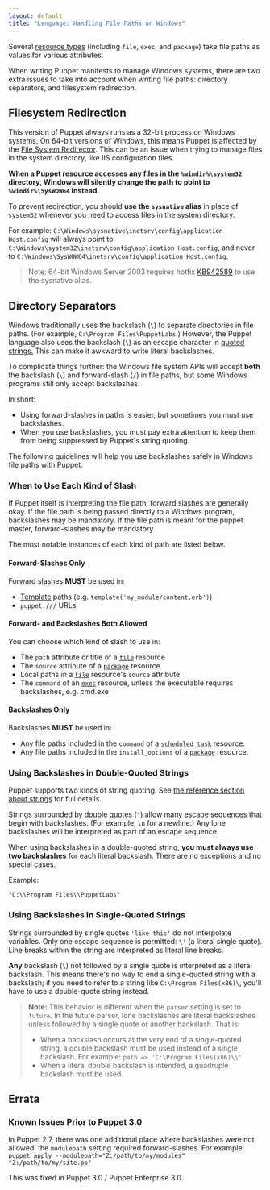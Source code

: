 ```yaml
---
layout: default
title: "Language: Handling File Paths on Windows"
---
```


[template]: /guides/templating.html
[scheduledtask]: /references/latest/type.html#scheduledtask
[exec]: /references/latest/type.html#exec
[package]: /references/latest/type.html#package
[file]: /references/latest/type.html#file

Several [resource types](./lang_resources.html) (including `file`, `exec`, and `package`) take file paths as values for various attributes.

When writing Puppet manifests to manage Windows systems, there are two extra issues to take into account when writing file paths: directory separators, and filesystem redirection.

## Filesystem Redirection

This version of Puppet always runs as a 32-bit process on Windows systems. On 64-bit versions of Windows, this means Puppet is affected by the <a href="http://msdn.microsoft.com/en-us/library/aa384187(v=vs.85).aspx">File System Redirector</a>. This can be an issue when trying to manage files in the system directory, like IIS configuration files.

**When a Puppet resource accesses any files in the `%windir%\system32` directory, Windows will silently change the path to point to `%windir%\SysWOW64` instead.**

To prevent redirection, you should **use the `sysnative` alias** in place of `system32` whenever you need to access files in the system directory.

For example: `C:\Windows\sysnative\inetsrv\config\application Host.config` will always point to `C:\Windows\system32\inetsrv\config\application Host.config`, and never to `C:\Windows\SysWOW64\inetsrv\config\application Host.config`.

> Note: 64-bit Windows Server 2003 requires hotfix [KB942589](http://support.microsoft.com/kb/942589/en-us) to use the sysnative alias.

## Directory Separators

Windows traditionally uses the backslash (`\`) to separate directories in file paths. (For example, `C:\Program Files\PuppetLabs`.) However, the Puppet language also uses the backslash (`\`) as an escape character in [quoted strings.](./lang_datatypes.html#strings) This can make it awkward to write literal backslashes.

To complicate things further: the Windows file system APIs will accept **both** the backslash (`\`) and forward-slash (`/`) in file paths, but some Windows programs still only accept backslashes.

In short:

* Using forward-slashes in paths is easier, but sometimes you must use backslashes.
* When you use backslashes, you must pay extra attention to keep them from being suppressed by Puppet's string quoting.

The following guidelines will help you use backslashes safely in Windows file paths with Puppet.

### When to Use Each Kind of Slash

If Puppet itself is interpreting the file path, forward slashes are generally okay. If the file path is being passed directly to a Windows program, backslashes may be mandatory. If the file path is meant for the puppet master, forward-slashes may be mandatory.

The most notable instances of each kind of path are listed below.

#### Forward-Slashes Only

Forward slashes **MUST** be used in:

* [Template][] paths (e.g. `template('my_module/content.erb')`)
* `puppet:///` URLs

#### Forward- and Backslashes Both Allowed

You can choose which kind of slash to use in:

* The `path` attribute or title of a [`file`][file] resource
* The `source` attribute of a [`package`][package] resource
* Local paths in a [`file`][file] resource's `source` attribute
* The `command` of an [`exec`][exec] resource, unless the executable requires backslashes, e.g. cmd.exe

#### Backslashes Only

Backslashes **MUST** be used in:

* Any file paths included in the `command` of a [`scheduled_task`][scheduledtask] resource.
* Any file paths included in the `install_options` of a [`package`][package] resource.


### Using Backslashes in Double-Quoted Strings

Puppet supports two kinds of string quoting. See [the reference section about strings](/puppet/latest/reference/lang_datatypes.html#strings) for full details.

Strings surrounded by double quotes (`"`) allow many escape sequences that begin with backslashes. (For example, `\n` for a newline.) Any lone backslashes will be interpreted as part of an escape sequence.

When using backslashes in a double-quoted string, **you must always use two backslashes** for each literal backslash. There are no exceptions and no special cases.

Example:

    "C:\\Program Files\\PuppetLabs"

### Using Backslashes in Single-Quoted Strings

Strings surrounded by single quotes `'like this'` do not interpolate variables. Only one escape sequence is permitted: `\'` (a literal single quote). Line breaks within the string are interpreted as literal line breaks.

**Any** backslash (`\`) not followed by a single quote is interpreted as a literal backslash. This means there's no way to end a single-quoted string with a backslash; if you need to refer to a string like `C:\Program Files(x86)\`, you'll have to use a double-quote string instead.

> **Note:** This behavior is different when the `parser` setting is set to `future`. In the future parser, lone backslashes are literal backslashes unless followed by a single quote or another backslash. That is:
>
> * When a backslash occurs at the very end of a single-quoted string, a double backslash must be used instead of a single backslash. For example: `path => 'C:\Program Files(x86)\\'`
> * When a literal double backslash is intended, a quadruple backslash must be used.


## Errata

### Known Issues Prior to Puppet 3.0

In Puppet 2.7, there was one additional place where backslashes were not allowed: the `modulepath` setting required forward-slashes. For example: `puppet apply --modulepath="Z:/path/to/my/modules" "Z:/path/to/my/site.pp"`

This was fixed in Puppet 3.0 / Puppet Enterprise 3.0.
